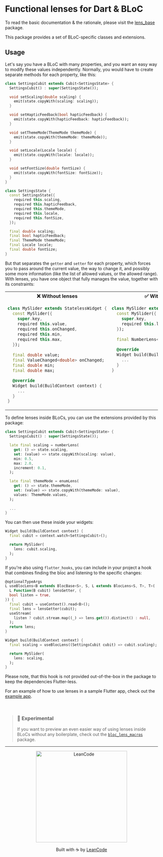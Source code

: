 # Functional lenses for Dart & BLoC

To read the basic documentation & the rationale, please visit
the [lens_base](https://pub.dev/packages/lens_base) package.

This package provides a set of BLoC-specific classes and extensions.

## Usage

Let's say you have a BLoC with many properties, and you want an easy way to
modify these values independently. Normally, you would have to create separate
methods for each property, like this:
```dart
class SettingsCubit extends Cubit<SettingsState> {
  SettingsCubit() : super(SettingsState());

  void setScaling(double scaling) {
    emit(state.copyWith(scaling: scaling));
  }

  void setHapticFeedback(bool hapticFeedback) {
    emit(state.copyWith(hapticFeedback: hapticFeedback));
  }

  void setThemeMode(ThemeMode themeMode) {
    emit(state.copyWith(themeMode: themeMode));
  }

  void setLocale(Locale locale) {
    emit(state.copyWith(locale: locale));
  }

  void setFontSize(double fontSize) {
    emit(state.copyWith(fontSize: fontSize));
  }
}

class SettingsState {
  const SettingsState({
    required this.scaling,
    required this.hapticFeedback,
    required this.themeMode,
    required this.locale,
    required this.fontSize,
  });

  final double scaling;
  final bool hapticFeedback;
  final ThemeMode themeMode;
  final Locale locale;
  final double fontSize;
}
```

But that separates the `getter` and `setter` for each property, which forces you
to pass around the current value, the way to change it, and possibly some more
information (like the list of allowed values, or the allowed range). With lenses,
you have one object that fully manages the value, together with its constraints:

<table>
<tr><th>❌ Without lenses</th><th>✅ With lenses</th></tr>
<tr>
<td valign="top">

```dart
class MySlider extends StatelessWidget {
  const MySlider({
    super.key,
    required this.value,
    required this.onChanged,
    required this.min,
    required this.max,
  });
  
  final double value;
  final ValueChanged<double> onChanged;
  final double min;
  final double max;

  @override
  Widget build(BuildContext context) {
    ...
  }
}
```

</td>
<td valign="top">

```dart
class MySlider extends StatelessWidget {
  const MySlider({
    super.key,
    required this.lens,
  });
  
  final NumberLens<double> lens;

  @override
  Widget build(BuildContext context) {
    ...
  }
}
```

</td>
</tr>
</table>

To define lenses inside BLoCs, you can use the extensions provided by this package:

```dart
class SettingsCubit extends Cubit<SettingsState> {
  SettingsCubit() : super(SettingsState());

  late final scaling = numberLens(
    get: () => state.scaling,
    set: (value) => state.copyWith(scaling: value),
    min: 0.5,
    max: 2.0,
    increment: 0.1,
  );

  late final themeMode = enumLens(
    get: () => state.themeMode,
    set: (value) => state.copyWith(themeMode: value),
    values: ThemeMode.values,
  );
  
  ...
}
```

You can then use these inside your widgets:
```dart
Widget build(BuildContext context) {
  final cubit = context.watch<SettingsCubit>();

  return MySlider(
    lens: cubit.scaling,
  );
}
```

If you're also using `flutter_hooks`, you can include in your project a hook that
combines finding the bloc and listening to the specific changes:
```dart
@optionalTypeArgs
L useBlocLens<B extends BlocBase<S>, S, L extends BlocLens<S, T>, T>(
  L Function(B cubit) lensGetter, {
  bool listen = true,
}) {
  final cubit = useContext().read<B>();
  final lens = lensGetter(cubit);
  useStream(
    listen ? cubit.stream.map((_) => lens.get()).distinct() : null,
  );
  return lens;
}
```

```dart
Widget build(BuildContext context) {
  final scaling = useBlocLens((SettingsCubit cubit) => cubit.scaling);

  return MySlider(
    lens: scaling,
  );
}
```

Please note, that this hook is not provided out-of-the-box in the package
to keep the dependencies Flutter-less.

For an example of how to use lenses in a sample Flutter app, check out the
[example app](./example/bloc_lens_example/lib/features/counters_cubit.dart).

<br/>

> ### 🧪 **Experimental**
>
> If you want to preview an even easier way of using lenses inside BLoCs without any boilerplate,
> check out the [`bloc_lens_macros`](https://pub.dev/packages/bloc_lens_macros) package.

---

<p align="center">
   <a href="https://leancode.co/?utm_source=readme&utm_medium=bloc_lens_package">
      <img alt="LeanCode" src="https://leancodepublic.blob.core.windows.net/public/wide.png" width="300"/>
   </a>
   <p align="center">
   Built with ☕️ by <a href="https://leancode.co/?utm_source=readme&utm_medium=bloc_lens_package">LeanCode</a>
   </p>
</p>

[lens_base]: https://pub.dev/packages/lens_base
